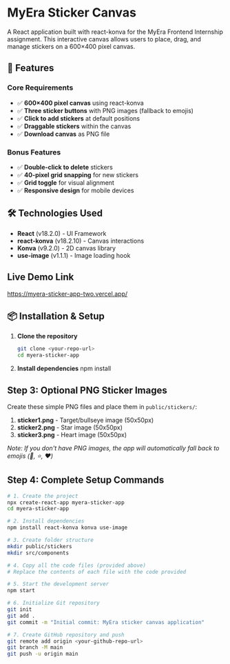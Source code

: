 # MyEra Sticker Canvas

A React application built with react-konva for the MyEra Frontend Internship assignment. This interactive canvas allows users to place, drag, and manage stickers on a 600×400 pixel canvas.

## 🚀 Features

### Core Requirements
- ✅ **600×400 pixel canvas** using react-konva
- ✅ **Three sticker buttons** with PNG images (fallback to emojis)
- ✅ **Click to add stickers** at default positions
- ✅ **Draggable stickers** within the canvas
- ✅ **Download canvas** as PNG file

### Bonus Features
- ✅ **Double-click to delete** stickers
- ✅ **40-pixel grid snapping** for new stickers
- ✅ **Grid toggle** for visual alignment
- ✅ **Responsive design** for mobile devices

## 🛠️ Technologies Used

- **React** (v18.2.0) - UI Framework
- **react-konva** (v18.2.10) - Canvas interactions
- **Konva** (v9.2.0) - 2D canvas library
- **use-image** (v1.1.1) - Image loading hook

## Live Demo Link 

https://myera-sticker-app-two.vercel.app/

## 📦 Installation & Setup

1. **Clone the repository**
   ```bash
   git clone <your-repo-url>
   cd myera-sticker-app

2. **Install dependencies**
   npm install

## Step 3: Optional PNG Sticker Images

Create these simple PNG files and place them in `public/stickers/`:

1. **sticker1.png** - Target/bullseye image (50x50px)
2. **sticker2.png** - Star image (50x50px)  
3. **sticker3.png** - Heart image (50x50px)

*Note: If you don't have PNG images, the app will automatically fall back to emojis (🎯, ⭐, ❤️)*

## Step 4: Complete Setup Commands

```bash
# 1. Create the project
npx create-react-app myera-sticker-app
cd myera-sticker-app

# 2. Install dependencies
npm install react-konva konva use-image

# 3. Create folder structure
mkdir public/stickers
mkdir src/components

# 4. Copy all the code files (provided above)
# Replace the contents of each file with the code provided

# 5. Start the development server
npm start

# 6. Initialize Git repository
git init
git add .
git commit -m "Initial commit: MyEra sticker canvas application"

# 7. Create GitHub repository and push
git remote add origin <your-github-repo-url>
git branch -M main
git push -u origin main
